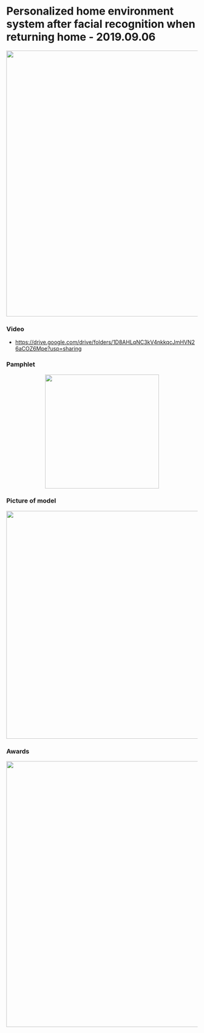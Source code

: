 #  Personalized home environment system after facial recognition when returning home - 2019.09.06

<p align = "center">
  <img width="700" src="https://user-images.githubusercontent.com/80872528/117562457-04833980-b0da-11eb-86d4-8af78c94421e.png">
</p>

### Video 

* https://drive.google.com/drive/folders/1D8AHLqNC3kV4nkkqcJmHVN26aCOZ6Mpe?usp=sharing

### Pamphlet

<p align = "center">
  <img width="300" src="https://user-images.githubusercontent.com/80872528/117562508-680d6700-b0da-11eb-9867-3052552dfbee.png">
</p>


### Picture of model

<p align = "center">
  <img width="600" src="https://user-images.githubusercontent.com/80872528/117562524-8b381680-b0da-11eb-9596-5992a5273094.png">
</p>


### Awards

<p align = "center">
  <img width="700" src="https://user-images.githubusercontent.com/80872528/117564094-351ca080-b0e5-11eb-8a68-a38ffbdd843c.png">
</p>


